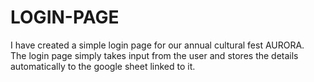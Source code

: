 # LOGIN-PAGE
I have created a simple login page for our annual cultural fest AURORA.<br> The login page simply takes input from the user and stores the details automatically to the google sheet linked to it.<br><br>





